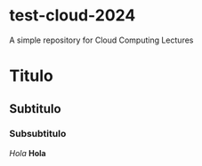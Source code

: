 # test-cloud-2024
A simple repository for Cloud Computing Lectures

# Titulo
## Subtitulo
### Subsubtitulo

*Hola*
**Hola**
